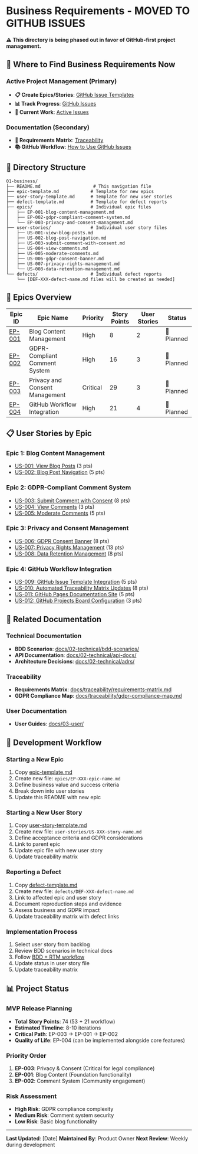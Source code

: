 # Business Requirements - MOVED TO GITHUB ISSUES

**⚠️ This directory is being phased out in favor of GitHub-first project management.**

## 🔄 Where to Find Business Requirements Now

### Active Project Management (Primary)
- **📋 Create Epics/Stories**: [GitHub Issue Templates](../../.github/ISSUE_TEMPLATE/)
- **📊 Track Progress**: [GitHub Issues](../../../issues)
- **🎯 Current Work**: [Active Issues](../../../issues?q=is%3Aissue+is%3Aopen)

### Documentation (Secondary)
- **🔗 Requirements Matrix**: [Traceability](../traceability/requirements-matrix.md)
- **📚 GitHub Workflow**: [How to Use GitHub Issues](../../.github/GITHUB_WORKFLOW.md)

## 📁 Directory Structure

```
01-business/
├── README.md                    # This navigation file
├── epic-template.md            # Template for new epics
├── user-story-template.md      # Template for new user stories
├── defect-template.md          # Template for defect reports
├── epics/                      # Individual epic files
│   ├── EP-001-blog-content-management.md
│   ├── EP-002-gdpr-compliant-comment-system.md
│   └── EP-003-privacy-and-consent-management.md
├── user-stories/               # Individual user story files
│   ├── US-001-view-blog-posts.md
│   ├── US-002-blog-post-navigation.md
│   ├── US-003-submit-comment-with-consent.md
│   ├── US-004-view-comments.md
│   ├── US-005-moderate-comments.md
│   ├── US-006-gdpr-consent-banner.md
│   ├── US-007-privacy-rights-management.md
│   └── US-008-data-retention-management.md
└── defects/                    # Individual defect reports
    └── [DEF-XXX-defect-name.md files will be created as needed]
```

## 🎯 Epics Overview

| Epic ID | Epic Name | Priority | Story Points | User Stories | Status |
|---------|-----------|----------|--------------|---------------|--------|
| [EP-001](epics/EP-001-blog-content-management.md) | Blog Content Management | High | 8 | 2 | 📝 Planned |
| [EP-002](epics/EP-002-gdpr-compliant-comment-system.md) | GDPR-Compliant Comment System | High | 16 | 3 | 📝 Planned |
| [EP-003](epics/EP-003-privacy-and-consent-management.md) | Privacy and Consent Management | Critical | 29 | 3 | 📝 Planned |
| [EP-004](epics/EP-004-github-workflow-integration.md) | GitHub Workflow Integration | High | 21 | 4 | 📝 Planned |

## 📋 User Stories by Epic

### Epic 1: Blog Content Management
- [US-001: View Blog Posts](user-stories/US-001-view-blog-posts.md) (3 pts)
- [US-002: Blog Post Navigation](user-stories/US-002-blog-post-navigation.md) (5 pts)

### Epic 2: GDPR-Compliant Comment System
- [US-003: Submit Comment with Consent](user-stories/US-003-submit-comment-with-consent.md) (8 pts)
- [US-004: View Comments](user-stories/US-004-view-comments.md) (3 pts)
- [US-005: Moderate Comments](user-stories/US-005-moderate-comments.md) (5 pts)

### Epic 3: Privacy and Consent Management
- [US-006: GDPR Consent Banner](user-stories/US-006-gdpr-consent-banner.md) (8 pts)
- [US-007: Privacy Rights Management](user-stories/US-007-privacy-rights-management.md) (13 pts)
- [US-008: Data Retention Management](user-stories/US-008-data-retention-management.md) (8 pts)

### Epic 4: GitHub Workflow Integration
- [US-009: GitHub Issue Template Integration](user-stories/US-009-github-issue-templates.md) (5 pts)
- [US-010: Automated Traceability Matrix Updates](user-stories/US-010-automated-traceability-updates.md) (8 pts)
- [US-011: GitHub Pages Documentation Site](user-stories/US-011-github-pages-documentation.md) (5 pts)
- [US-012: GitHub Projects Board Configuration](user-stories/US-012-github-projects-board.md) (3 pts)

## 🔗 Related Documentation

### Technical Documentation
- **BDD Scenarios**: [docs/02-technical/bdd-scenarios/](../02-technical/bdd-scenarios/)
- **API Documentation**: [docs/02-technical/api-docs/](../02-technical/api-docs/)
- **Architecture Decisions**: [docs/02-technical/adrs/](../02-technical/adrs/)

### Traceability
- **Requirements Matrix**: [docs/traceability/requirements-matrix.md](../traceability/requirements-matrix.md)
- **GDPR Compliance Map**: [docs/traceability/gdpr-compliance-map.md](../traceability/gdpr-compliance-map.md)

### User Documentation
- **User Guides**: [docs/03-user/](../03-user/)

## 🚀 Development Workflow

### Starting a New Epic
1. Copy [epic-template.md](epic-template.md)
2. Create new file: `epics/EP-XXX-epic-name.md`
3. Define business value and success criteria
4. Break down into user stories
5. Update this README with new epic

### Starting a New User Story
1. Copy [user-story-template.md](user-story-template.md)
2. Create new file: `user-stories/US-XXX-story-name.md`
3. Define acceptance criteria and GDPR considerations
4. Link to parent epic
5. Update epic file with new user story
6. Update traceability matrix

### Reporting a Defect
1. Copy [defect-template.md](defect-template.md)
2. Create new file: `defects/DEF-XXX-defect-name.md`
3. Link to affected epic and user story
4. Document reproduction steps and evidence
5. Assess business and GDPR impact
6. Update traceability matrix with defect links

### Implementation Process
1. Select user story from backlog
2. Review BDD scenarios in technical docs
3. Follow [BDD + RTM workflow](../../CLAUDE.md#bdd--rtm-development-workflow)
4. Update status in user story file
5. Update traceability matrix

## 📊 Project Status

### MVP Release Planning
- **Total Story Points**: 74 (53 + 21 workflow)
- **Estimated Timeline**: 8-10 iterations
- **Critical Path**: EP-003 → EP-001 → EP-002
- **Quality of Life**: EP-004 (can be implemented alongside core features)

### Priority Order
1. **EP-003**: Privacy & Consent (Critical for legal compliance)
2. **EP-001**: Blog Content (Foundation functionality)
3. **EP-002**: Comment System (Community engagement)

### Risk Assessment
- **High Risk**: GDPR compliance complexity
- **Medium Risk**: Comment system security
- **Low Risk**: Basic blog functionality

---

**Last Updated**: [Date]
**Maintained By**: Product Owner
**Next Review**: Weekly during development